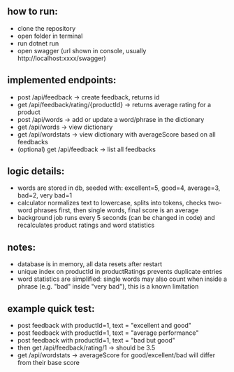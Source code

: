 ## how to run:

- clone the repository
- open folder in terminal
- run dotnet run
- open swagger (url shown in console, usually http://localhost:xxxx/swagger)

## implemented endpoints:

- post /api/feedback -> create feedback, returns id
- get /api/feedback/rating/{productId} -> returns average rating for a product
- post /api/words -> add or update a word/phrase in the dictionary
- get /api/words -> view dictionary
- get /api/wordstats -> view dictionary with averageScore based on all feedbacks
- (optional) get /api/feedback -> list all feedbacks

## logic details:

- words are stored in db, seeded with: excellent=5, good=4, average=3, bad=2, very bad=1
- calculator normalizes text to lowercase, splits into tokens, checks two-word phrases first, then single words, final score is an average
- background job runs every 5 seconds (can be changed in code) and recalculates product ratings and word statistics

## notes:

- database is in memory, all data resets after restart
- unique index on productId in productRatings prevents duplicate entries
- word statistics are simplified: single words may also count when inside a phrase (e.g. "bad" inside "very bad"), this is a known limitation

## example quick test:

- post feedback with productId=1, text = "excellent and good"
- post feedback with productId=1, text = "average performance"
- post feedback with productId=1, text = "bad but good"
- then get /api/feedback/rating/1 -> should be 3.5
- get /api/wordstats -> averageScore for good/excellent/bad will differ from their base score
